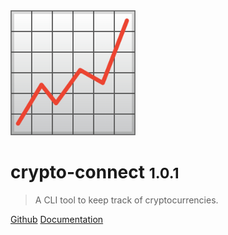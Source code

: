 <img src="_media/logo.png" alt="drawing" width="200"/>

# crypto-connect <small>1.0.1</small>

> A CLI tool to keep track of cryptocurrencies.

[Github](https://github.com/iamkhattar/crypto-connect)
[Documentation](README.md)
